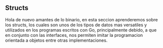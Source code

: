 ## Structs

Hola de nuevo amantes de lo binario, en esta seccion aprenderemos sobre los structs, los cuales son unos de los tipos de datos mas versatiles y utilizados en los programas escritos con Go, principalmente debido, a que en conjunto con las interfaces, nos permiten imitar la programacion orientada a objetos entre otras implementaciones.